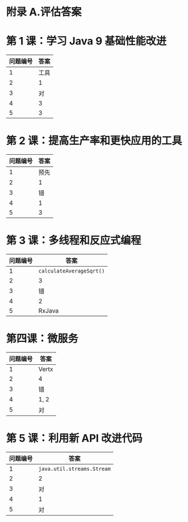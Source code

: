 # 附录 A.评估答案

# 第 1 课：学习 Java 9 基础性能改进

| **问题编号** | **答案** |
| --- | --- |
| 1 | 工具 |
| 2 | 1 |
| 3 | 对 |
| 4 | 3 |
| 5 | 3 |

# 第 2 课：提高生产率和更快应用的工具

| **问题编号** | **答案** |
| --- | --- |
| 1 | 预先 |
| 2 | 1 |
| 3 | 错 |
| 4 | 1 |
| 5 | 3 |

# 第 3 课：多线程和反应式编程


| **问题编号** | **答案** |
| --- | --- |
| 1 | `calculateAverageSqrt()` |
| 2 | 3 |
| 3 | 错 |
| 4 | 2 |
| 5 | RxJava |

# 第四课：微服务

| **问题编号** | **答案** |
| --- | --- |
| 1 | Vertx |
| 2 | 4 |
| 3 | 错 |
| 4 | 1, 2 |
| 5 | 对 |

# 第 5 课：利用新 API 改进代码

| **问题编号** | **答案** |
| --- | --- |
| 1 | `java.util.streams.Stream` |
| 2 | 2 |
| 3 | 对 |
| 4 | 1 |
| 5 | 对 |